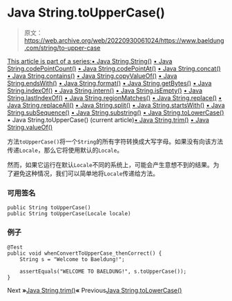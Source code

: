 # Java String.toUpperCase()

> 原文：<https://web.archive.org/web/20220930061024/https://www.baeldung.com/string/to-upper-case>

[This article is part of a series:](javascript:void(0);)[• Java String.String()](/web/20220829143229/https://www.baeldung.com/string/constructor)
[• Java String.codePointCount()](/web/20220829143229/https://www.baeldung.com/string/code-point-count)
[• Java String.codePointAt()](/web/20220829143229/https://www.baeldung.com/string/code-point-at)
[• Java String.concat()](/web/20220829143229/https://www.baeldung.com/string/concat)
[• Java String.contains()](/web/20220829143229/https://www.baeldung.com/string/contains)
[• Java String.copyValueOf()](/web/20220829143229/https://www.baeldung.com/string/copy-value-of)
[• Java String.endsWith()](/web/20220829143229/https://www.baeldung.com/string/ends-with)
[• Java String.format()](/web/20220829143229/https://www.baeldung.com/string/format)
[• Java String.getBytes()](/web/20220829143229/https://www.baeldung.com/string/get-bytes)
[• Java String.indexOf()](/web/20220829143229/https://www.baeldung.com/string/index-of)
[• Java String.intern()](/web/20220829143229/https://www.baeldung.com/string/intern)
[• Java String.isEmpty()](/web/20220829143229/https://www.baeldung.com/string/is-empty)
[• Java String.lastIndexOf()](/web/20220829143229/https://www.baeldung.com/string/last-index-of)
[• Java String.regionMatches()](/web/20220829143229/https://www.baeldung.com/string/region-matches)
[• Java String.replace()](/web/20220829143229/https://www.baeldung.com/string/replace)
[• Java String.replaceAll()](/web/20220829143229/https://www.baeldung.com/string/replace-all)
[• Java String.split()](/web/20220829143229/https://www.baeldung.com/string/split)
[• Java String.startsWith()](/web/20220829143229/https://www.baeldung.com/string/starts-with)
[• Java String.subSequence()](/web/20220829143229/https://www.baeldung.com/string/sub-sequence)
[• Java String.substring()](/web/20220829143229/https://www.baeldung.com/string/substring)
[• Java String.toLowerCase()](/web/20220829143229/https://www.baeldung.com/string/to-lower-case)
• Java String.toUpperCase() (current article)[• Java String.trim()](/web/20220829143229/https://www.baeldung.com/string/trim)
[• Java String.valueOf()](/web/20220829143229/https://www.baeldung.com/string/value-of)

方法`toUpperCase()`将一个`String`的所有字符转换成大写字母。如果没有向该方法传递`Locale`，那么它将使用默认的`Locale`。

然而，如果它运行在默认`Locale`不同的系统上，可能会产生意想不到的结果。为了避免这种情况，我们可以简单地将`Locale`传递给方法。

### **可用签名**

```
public String toUpperCase()
public String toUpperCase(Locale locale)
```

### **例子**

```
@Test
public void whenConvertToUpperCase_thenCorrect() {
    String s = "Welcome to Baeldung!";

    assertEquals("WELCOME TO BAELDUNG!", s.toUpperCase());
}
```

Next **»**[Java String.trim()](/web/20220829143229/https://www.baeldung.com/string/trim)**«** Previous[Java String.toLowerCase()](/web/20220829143229/https://www.baeldung.com/string/to-lower-case)